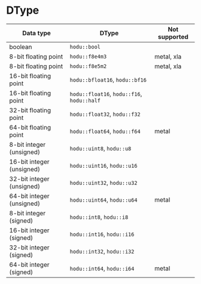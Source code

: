 # DType

| Data type | DType | Not supported |
|-----------|-------|---------------|
| boolean                   | `hodu::bool`                                |            |
| 8-bit floating point      | `hodu::f8e4m3`                              | metal, xla |
| 8-bit floating point      | `hodu::f8e5m2`                              | metal, xla |
| 16-bit floating point     | `hodu::bfloat16`, `hodu::bf16`              |            |
| 16-bit floating point     | `hodu::float16`, `hodu::f16`, `hodu::half`  |            |
| 32-bit floating point     | `hodu::float32`, `hodu::f32`                |            |
| 64-bit floating point     | `hodu::float64`, `hodu::f64`                | metal      |
| 8-bit integer (unsigned)  | `hodu::uint8`, `hodu::u8`                   |            |
| 16-bit integer (unsigned) | `hodu::uint16`, `hodu::u16`                 |            |
| 32-bit integer (unsigned) | `hodu::uint32`, `hodu::u32`                 |            |
| 64-bit integer (unsigned) | `hodu::uint64`, `hodu::u64`                 | metal      |
| 8-bit integer (signed)    | `hodu::int8`, `hodu::i8`                    |            |
| 16-bit integer (signed)   | `hodu::int16`, `hodu::i16`                  |            |
| 32-bit integer (signed)   | `hodu::int32`, `hodu::i32`                  |            |
| 64-bit integer (signed)   | `hodu::int64`, `hodu::i64`                  | metal      |
